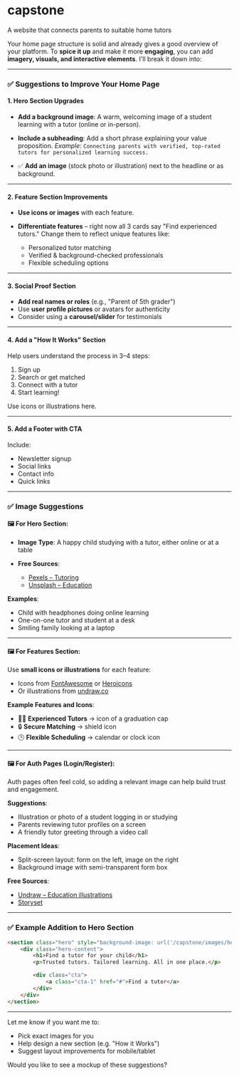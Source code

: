 # capstone
A website that connects parents to suitable home tutors


Your home page structure is solid and already gives a good overview of your platform. To **spice it up** and make it more **engaging**, you can add **imagery, visuals, and interactive elements**. I'll break it down into:

---

### ✅ **Suggestions to Improve Your Home Page**

#### 1. **Hero Section Upgrades**

* **Add a background image**: A warm, welcoming image of a student learning with a tutor (online or in-person).

* **Include a subheading**: Add a short phrase explaining your value proposition.
  *Example*:
  `Connecting parents with verified, top-rated tutors for personalized learning success.`

* ✅ **Add an image** (stock photo or illustration) next to the headline or as background.

---

#### 2. **Feature Section Improvements**

* **Use icons or images** with each feature.
* **Differentiate features** – right now all 3 cards say "Find experienced tutors." Change them to reflect unique features like:

  * Personalized tutor matching
  * Verified & background-checked professionals
  * Flexible scheduling options

---

#### 3. **Social Proof Section**

* **Add real names or roles** (e.g., "Parent of 5th grader")
* Use **user profile pictures** or avatars for authenticity
* Consider using a **carousel/slider** for testimonials

---

#### 4. **Add a "How It Works" Section**

Help users understand the process in 3–4 steps:

1. Sign up
2. Search or get matched
3. Connect with a tutor
4. Start learning!

Use icons or illustrations here.

---

#### 5. **Add a Footer with CTA**

Include:

* Newsletter signup
* Social links
* Contact info
* Quick links

---

### ✅ **Image Suggestions**

#### 🖼️ **For Hero Section:**

* **Image Type**: A happy child studying with a tutor, either online or at a table
* **Free Sources**:

  * [Pexels – Tutoring](https://www.pexels.com/search/tutoring/)
  * [Unsplash – Education](https://unsplash.com/s/photos/tutoring)

**Examples**:

* Child with headphones doing online learning
* One-on-one tutor and student at a desk
* Smiling family looking at a laptop

---

#### 🖼️ **For Features Section:**

Use **small icons or illustrations** for each feature:

* Icons from [FontAwesome](https://fontawesome.com/) or [Heroicons](https://heroicons.com/)
* Or illustrations from [undraw.co](https://undraw.co/illustrations)

**Example Features and Icons**:

* 👨‍🏫 **Experienced Tutors** → icon of a graduation cap
* 🔒 **Secure Matching** → shield icon
* 🕒 **Flexible Scheduling** → calendar or clock icon

---

#### 🖼️ **For Auth Pages (Login/Register):**

Auth pages often feel cold, so adding a relevant image can help build trust and engagement.

**Suggestions**:

* Illustration or photo of a student logging in or studying
* Parents reviewing tutor profiles on a screen
* A friendly tutor greeting through a video call

**Placement Ideas**:

* Split-screen layout: form on the left, image on the right
* Background image with semi-transparent form box

**Free Sources**:

* [Undraw – Education illustrations](https://undraw.co/illustrations)
* [Storyset](https://storyset.com/education)

---

### ✅ Example Addition to Hero Section

```html
<section class="hero" style="background-image: url('/capstone/images/hero-bg.jpg'); background-size: cover; color: white;">
    <div class="hero-content">
        <h1>Find a tutor for your child</h1>
        <p>Trusted tutors. Tailored learning. All in one place.</p>

        <div class="cta">
            <a class="cta-1" href="#">Find a tutor</a>
        </div>
    </div>
</section>
```

---

Let me know if you want me to:

* Pick exact images for you
* Help design a new section (e.g. "How it Works")
* Suggest layout improvements for mobile/tablet

Would you like to see a mockup of these suggestions?
